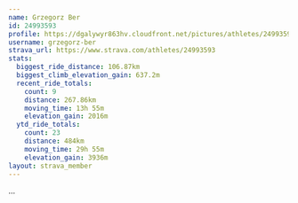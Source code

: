 ```yaml
---
name: Grzegorz Ber
id: 24993593
profile: https://dgalywyr863hv.cloudfront.net/pictures/athletes/24993593/7453165/11/large.jpg
username: grzegorz-ber
strava_url: https://www.strava.com/athletes/24993593
stats:
  biggest_ride_distance: 106.87km
  biggest_climb_elevation_gain: 637.2m
  recent_ride_totals:
    count: 9
    distance: 267.86km
    moving_time: 13h 55m
    elevation_gain: 2016m
  ytd_ride_totals:
    count: 23
    distance: 484km
    moving_time: 29h 55m
    elevation_gain: 3936m
layout: strava_member
--- 
```

...
